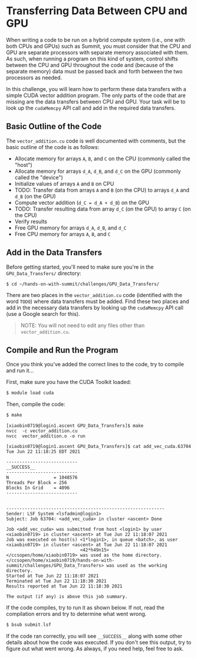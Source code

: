 # Transferring Data Between CPU and GPU

When writing a code to be run on a hybrid compute system (i.e., one with both CPUs and GPUs) such as Summit, you must consider that the CPU and GPU are separate processors with separate memory associated with them. As such, when running a program on this kind of system, control shifts between the CPU and GPU throughout the code and (because of the separate memory) data must be passed back and forth between the two processors as needed.

In this challenge, you will learn how to perform these data transfers with a simple CUDA vector addition program. The only parts of the code that are missing are the data transfers between CPU and GPU. Your task will be to look up the `cudaMemcpy` API call and add in the required data transfers.

## Basic Outline of the Code

The `vector_addition.cu` code is well documented with comments, but the basic outline of the code is as follows:

* Allocate memory for arrays `A`,  `B`, and `C` on the CPU (commonly called the "host")
* Allocate memory for arrays `d_A`, `d_B`, and `d_C` on the GPU (commonly called the "device")
* Initialize values of arrays `A` and `B` on CPU
* TODO: Transfer data from arrays `A` and `B` (on the CPU) to arrays `d_A` and `d_B` (on the GPU)
* Compute vector addition (`d_C = d_A + d_B`) on the GPU
* TODO: Transfer resulting data from array `d_C` (on the GPU) to array `C` (on the CPU)
* Verify results
* Free GPU memory for arrays `d_A`, `d_B`, and `d_C`
* Free CPU memory for arrays `A`, `B`, and `C`

## Add in the Data Transfers

Before getting started, you'll need to make sure you're in the `GPU_Data_Transfers/` directory:

```
$ cd ~/hands-on-with-summit/challenges/GPU_Data_Transfers/
```

There are two places in the `vector_addition.cu` code (identified with the word `TODO`) where data transfers must be added. Find these two places and add in the necessary data transfers by looking up the `cudaMemcpy` API call (use a Google search for this).

> NOTE: You will not need to edit any files other than `vector_addition.cu`.

## Compile and Run the Program

Once you think you've added the correct lines to the code, try to compile and run it...

First, make sure you have the CUDA Toolkit loaded:

```c
$ module load cuda
``` 

Then, compile the code:

```c
$ make
```
````
[xiaobin0719@login1.ascent GPU_Data_Transfers]$ make
nvcc  -c vector_addition.cu
nvcc  vector_addition.o -o run
````

````
[xiaobin0719@login1.ascent GPU_Data_Transfers]$ cat add_vec_cuda.63704
Tue Jun 22 11:18:25 EDT 2021

---------------------------
__SUCCESS__
---------------------------
N                 = 1048576
Threads Per Block = 256
Blocks In Grid    = 4096
---------------------------


------------------------------------------------------------
Sender: LSF System <lsfadmin@login1>
Subject: Job 63704: <add_vec_cuda> in cluster <ascent> Done

Job <add_vec_cuda> was submitted from host <login1> by user <xiaobin0719> in cluster <ascent> at Tue Jun 22 11:18:07 2021
Job was executed on host(s) <1*login1>, in queue <batch>, as user <xiaobin0719> in cluster <ascent> at Tue Jun 22 11:18:07 2021
                            <42*h49n15>
</ccsopen/home/xiaobin0719> was used as the home directory.
</ccsopen/home/xiaobin0719/hands-on-with-summit/challenges/GPU_Data_Transfers> was used as the working directory.
Started at Tue Jun 22 11:18:07 2021
Terminated at Tue Jun 22 11:18:30 2021
Results reported at Tue Jun 22 11:18:30 2021

The output (if any) is above this job summary.
````



If the code compiles, try to run it as shown below. If not, read the compilation errors and try to determine what went wrong.

```c
$ bsub submit.lsf
```

If the code ran correctly, you will see `__SUCCESS__` along with some other details about how the code was executed. If you don't see this output, try to figure out what went wrong. As always, if you need help, feel free to ask.
